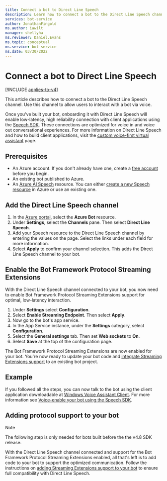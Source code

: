 ```yaml
---
title: Connect a bot to Direct Line Speech
description: Learn how to connect a bot to the Direct Line Speech channel for user's voice interaction with high reliability and low-latency.
services: bot-service
author: JonathanFingold
ms.author: iawilt
manager: shellyha
ms.reviewer: Daniel.Evans
ms.topic: conceptual
ms.service: bot-service
ms.date: 03/30/2022
---
```


# Connect a bot to Direct Line Speech

[!INCLUDE [applies-to-v4](includes/applies-to-v4-current.md)]

This article describes how to connect a bot to the Direct Line Speech channel. Use this channel to allow users to interact with a bot via voice.

Once you've built your bot, onboarding it with Direct Line Speech will enable low-latency, high reliability connection with client applications using the [Speech SDK](/azure/cognitive-services/speech-service/). These connections are optimized for voice in and voice out conversational experiences. For more information on Direct Line Speech and how to build client applications, visit the [custom voice-first virtual assistant](/azure/cognitive-services/Speech-Service/voice-assistants) page.

## Prerequisites

- An Azure account. If you don't already have one, create a [free account](https://azure.microsoft.com/free/?WT.mc_id=A261C142F) before you begin.
- An existing bot published to Azure.
- An [Azure AI Speech](/azure/cognitive-services/speech-service) resource. You can either [create a new Speech resource](https://ms.portal.azure.com/#create/Microsoft.CognitiveServicesSpeechServices) in Azure or use an existing one.

## Add the Direct Line Speech channel

1. In the [Azure portal](https://portal.azure.com), select the **Azure Bot** resource.
1. Under **Settings**, select the **Channels** pane. Then select **Direct Line Speech**.
1. Add your Speech resource to the Direct Line Speech channel by entering the values on the page. Select the links under each field for more information.
1. Select **Apply** to confirm your channel selection. This adds the Direct Line Speech channel to your bot.

## Enable the Bot Framework Protocol Streaming Extensions

With the Direct Line Speech channel connected to your bot, you now need to enable Bot Framework Protocol Streaming Extensions support for optimal, low-latency interaction.

1. Under **Settings** select **Configuration**.
1. Select **Enable Streaming Endpoint**. Then select **Apply**.
1. Now go to the bot's app service.
1. In the App Service instance, under the **Settings** category, select **Configuration**.
1. Select the **General settings** tab. Then set **Web sockets** to **On**.
1. Select **Save** at the top of the configuration page.

The Bot Framework Protocol Streaming Extensions are now enabled for your bot. You're now ready to update your bot code and [integrate Streaming Extensions support](directline-speech-bot.md) to an existing bot project.

## Example

If you followed all the steps, you can now talk to the bot using the client application downloadable at [Windows Voice Assistant Client](https://github.com/Azure-Samples/Cognitive-Services-Voice-Assistant/blob/master/clients/csharp-wpf/README.md#windows-voice-assistant-client). For more information see [Voice-enable your bot using the Speech SDK](/azure/cognitive-services/speech-service/tutorial-voice-enable-your-bot-speech-sdk).

## Adding protocol support to your bot

> [!NOTE]
> The following step is only needed for bots built before the the v4.8 SDK release.

With the Direct Line Speech channel connected and support for the Bot Framework Protocol Streaming Extensions enabled, all that's left is to add code to your bot to support the optimized communication. Follow the instructions on [adding Streaming Extensions support to your bot](directline-speech-bot.md) to ensure full compatibility with Direct Line Speech.
